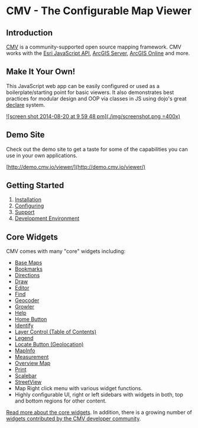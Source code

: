 # CMV - The Configurable Map Viewer

## Introduction

[CMV](http://cmv.io/) is a community-supported open source mapping framework. CMV works with the [Esri JavaScript API](developers.arcgis.com/javascript/jsapi/), [ArcGIS Server](http://www.esri.com/software/arcgis/arcgisserver), [ArcGIS Online](https://arcgis.com) and more.

## Make It Your Own!

This JavaScript web app can be easily configured or used as a boilerplate/starting point for basic viewers. It also demonstrates best practices for modular design and OOP via classes in JS using dojo's great [declare](http://dojotoolkit.org/reference-guide/1.9/dojo/_base/declare.html) system.

[![screen shot 2014-08-20 at 9 59 48 pm](./img/screenshot.png =400x)](http://demo.cmv.io/viewer/)

## Demo Site

Check out the demo site to get a taste for some of the capabilities you can use in your own applications.

[http://demo.cmv.io/viewer/](http://demo.cmv.io/viewer/)

## Getting Started

1. [Installation](installation)
2. [Configuring](configure/)
3. [Support](support)
4. [Development Environment](development)

## Core Widgets

CMV comes with many "core" widgets including:

- [Base Maps](widgets/Basemaps)
- [Bookmarks](widgets/Bookmarks)
- [Directions](widgets/Directions)
- [Draw](widgets/Draw)
- [Editor](widgets/Editor)
- [Find](widgets/Find)
- [Geocoder](widgets/Geocoder)
- [Growler](widgets/Growler)
- [Help](widgets/Help)
- [Home Button](widgets/HomeButton)
- [Identify](widgets/Identify)
- [Layer Control (Table of Contents)](widgets/LayerControl)
- [Legend](widgets/Legend)
- [Locate Button (Geolocation)](widgets/Geolocation)
- [MapInfo](widgets/MapInfo)
- [Measurement](widgets/Measurement)
- [Overview Map](widgets/OverviewMap)
- [Print](widgets/Print)
- [Scalebar](widgets/Scalebar)
- [StreetView](widgets/StreetView)
- Map Right click menu with various widget functions.
- Highly configurable UI, right or left sidebars with widgets in both, top and bottom regions for other content.

[Read more about the core widgets](widgets/). In addition, there is a growing number of [widgets contributed by the CMV developer community](https://github.com/cmv/cmv-contrib-widgets).
